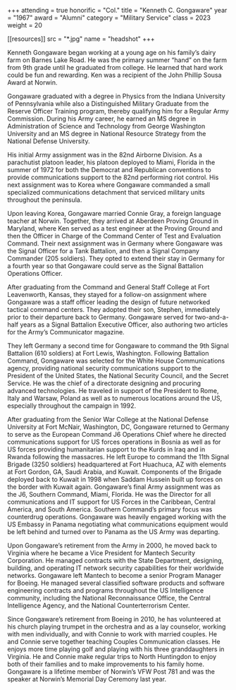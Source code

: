 +++
attending = true
honorific = "Col."
title     = "Kenneth C. Gongaware"
year      = "1967"
award     = "Alumni"
category  = "Military Service"
class     = 2023
weight    = 20

[[resources]]
  src  = "*.jpg"
  name = "headshot"
+++

Kenneth Gongaware began working at a young age on his family’s dairy farm on Barnes Lake Road. He was the primary summer “hand” on the farm from 9th grade until he graduated from college. He learned that hard work could be fun and rewarding. Ken was a recipient of the John Phillip Sousa Award at Norwin.

Gongaware graduated with a degree in Physics from the Indiana University of Pennsylvania while also a Distinguished Military Graduate from the Reserve Officer Training program, thereby qualifying him for a Regular Army Commission. During his Army career, he earned an MS degree in Administration of Science and Technology from George Washington University and an MS degree in National Resource Strategy from the National Defense University.

His initial Army assignment was in the 82nd Airborne Division. As a parachutist platoon leader, his platoon deployed to Miami, Florida in the summer of 1972 for both the Democrat and Republican conventions to provide communications support to the 82nd performing riot control. His next assignment was to Korea where Gongaware commanded a small specialized communications detachment that serviced military units throughout the peninsula.

Upon leaving Korea, Gongaware married Connie Gray, a foreign language teacher at Norwin. Together, they arrived at Aberdeen Proving Ground in Maryland, where Ken served as a test engineer at the Proving Ground and then the Officer in Charge of the Command Center of Test and Evaluation Command. Their next assignment was in Germany where Gongaware was the Signal Officer for a Tank Battalion, and then a Signal Company Commander (205 soldiers). They opted to extend their stay in Germany for a fourth year so that Gongaware could serve as the Signal Battalion Operations Officer.

After graduating from the Command and General Staff College at Fort Leavenworth, Kansas, they stayed for a follow-on assignment where Gongaware was a staff officer leading the design of future networked tactical command centers. They adopted their son, Stephen, immediately prior to their departure back to Germany. Gongaware served for two-and-a-half years as a Signal Battalion Executive Officer, also authoring two articles for the Army’s Communicator magazine.

They left Germany a second time for Gongaware to command the 9th Signal Battalion (610 soldiers) at Fort Lewis, Washington. Following Battalion Command, Gongaware was selected for the White House Communications agency, providing national security communications support to the President of the United States, the National Security Council, and the Secret Service. He was the chief of a directorate designing and procuring advanced technologies. He traveled in support of the President to Rome, Italy and Warsaw, Poland as well as to numerous locations around the US, especially throughout the campaign in 1992.

After graduating from the Senior War College at the National Defense University at Fort McNair, Washington, DC, Gongaware returned to Germany to serve as the European Command J6 Operations Chief where he directed communications support for US forces operations in Bosnia as well as for US forces providing humanitarian support to the Kurds in Iraq and in Rwanda following the massacres. He left Europe to command the 11th Signal Brigade (3250 soldiers) headquartered at Fort Huachuca, AZ with elements at Fort Gordon, GA, Saudi Arabia, and Kuwait. Components of the Brigade deployed back to Kuwait in 1998 when Saddam Hussein built up forces on the border with Kuwait again. Gongaware’s final Army assignment was as the J6, Southern Command, Miami, Florida. He was the Director for all communications and IT support for US Forces in the Caribbean, Central America, and South America. Southern Command’s primary focus was counterdrug operations. Gongaware was heavily engaged working with the US Embassy in Panama negotiating what communications equipment would be left behind and turned over to Panama as the US Army was departing.

Upon Gongaware’s retirement from the Army in 2000, he moved back to Virginia where he became a Vice President for Mantech Security Corporation. He managed contracts with the State Department, designing, building, and operating IT network security capabilities for their worldwide networks. Gongaware left Mantech to become a senior Program Manager for Boeing. He managed several classified software products and software engineering contracts and programs throughout the US Intelligence community, including the National Reconnaissance Office, the Central Intelligence Agency, and the National Counterterrorism Center.

Since Gongaware’s retirement from Boeing in 2010, he has volunteered at his church playing trumpet in the orchestra and as a lay counselor, working with men individually, and with Connie to work with married couples. He and Connie serve together teaching Couples Communication classes. He enjoys more time playing golf and playing with his three granddaughters in Virginia. He and Connie make regular trips to North Huntingdon to enjoy both of their families and to make improvements to his family home. Gongaware is a lifetime member of Norwin’s VFW Post 781 and was the speaker at Norwin’s Memorial Day Ceremony last year.